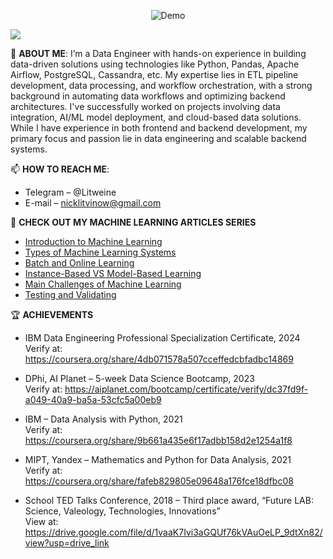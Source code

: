 <div align="center">
 
 ![Demo](https://user-images.githubusercontent.com/44932745/209538332-6ecf3684-785a-439a-8f72-21e352de4e9f.png)
</div>

![](https://komarev.com/ghpvc/?username=your-github-username&color=A6B7CA)

👤 **ABOUT ME**: I’m a Data Engineer with hands-on experience in building data-driven solutions using technologies like Python, Pandas, Apache Airflow, PostgreSQL, Cassandra, etc. My expertise lies in ETL pipeline development, data processing, and workflow orchestration, with a strong background in automating data workflows and optimizing backend architectures. I've successfully worked on projects involving data integration, AI/ML model deployment, and cloud-based data solutions. While I have experience in both frontend and backend development, my primary focus and passion lie in data engineering and scalable backend systems.

📫 **HOW TO REACH ME**:
- Telegram – @Litweine
- E-mail – nicklitvinow@gmail.com

🔭 **CHECK OUT MY MACHINE LEARNING ARTICLES SERIES**
 - [Introduction to Machine Learning](https://www.kaggle.com/code/nicklitwinow/introduction-to-machine-learning-1-6)
 - [Types of Machine Learning Systems](https://www.kaggle.com/code/nicklitwinow/types-of-machine-learning-systems-2-6)
 - [Batch and Online Learning](https://www.kaggle.com/nicklitwinow/batch-and-online-learning-3-6)
 - [Instance-Based VS Model-Based Learning](https://www.kaggle.com/nicklitwinow/instance-based-vs-model-based-learning-4-6)
 - [Main Challenges of Machine Learning](https://www.kaggle.com/code/nicklitwinow/main-challenges-of-machine-learning-5-6)
 - [Testing and Validating](https://www.kaggle.com/code/nicklitwinow/main-challenges-of-machine-learning-6-6)

🏆 **ACHIEVEMENTS**
- IBM Data Engineering Professional Specialization Certificate, 2024\
Verify at: https://coursera.org/share/4db071578a507cceffedcbfadbc14869

- DPhi, AI Planet – 5-week Data Science Bootcamp, 2023\
Verify at: https://aiplanet.com/bootcamp/certificate/verify/dc37fd9f-a049-40a9-ba5a-53cfc5a00eb9

- IBM – Data Analysis with Python, 2021\
Verify at: https://coursera.org/share/9b661a435e6f17adbb158d2e1254a1f8

- MIPT, Yandex – Mathematics and Python for Data Analysis, 2021\
Verify at: https://coursera.org/share/fafeb829805e09648a176fce18dfbc08

- School TED Talks Conference, 2018 – Third place award, “Future LAB: Science, Valeology, Technologies, Innovations”\
View at: https://drive.google.com/file/d/1vaaK7Ivi3aGQUf76kVAuOeLP_9dtXn82/view?usp=drive_link
